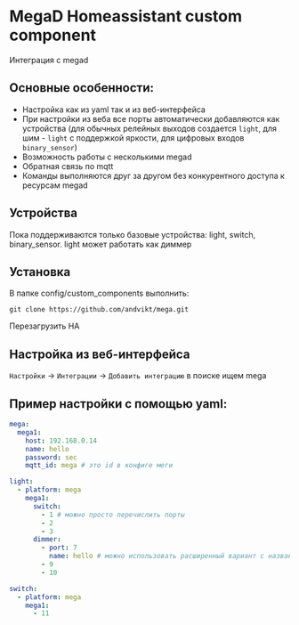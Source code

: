 # MegaD Homeassistant custom component

Интеграция с megad

## Основные особенности:
- Настройка как из yaml так и из веб-интерфейса
- При настройки из веба все порты автоматически добавляются как устройства (для обычных релейных выходов создается 
  `light`, для шим - `light` с поддержкой яркости, для цифровых входов `binary_sensor`)
- Возможность работы с несколькими megad
- Обратная связь по mqtt
- Команды выполняются друг за другом без конкурентного доступа к ресурсам megad
## Устройства
Пока поддерживаются только базовые устройства: light, switch, binary_sensor. light может работать как диммер
## Установка
В папке config/custom_components выполнить:
```shell
git clone https://github.com/andvikt/mega.git
```

Перезагрузить HA
## Настройка из веб-интерфейса
`Настройки` -> `Интеграции` -> `Добавить интеграцию` в поиске ищем mega

## Пример настройки с помощью yaml:
```yaml
mega: 
  mega1:
    host: 192.168.0.14
    name: hello
    password: sec
    mqtt_id: mega # это id в конфиге меги

light:
  - platform: mega
    mega1:
      switch:
        - 1 # можно просто перечислить порты
        - 2
        - 3
      dimmer:
        - port: 7
          name: hello # можно использовать расширенный вариант с названиями
        - 9
        - 10

switch:
  - platform: mega
    mega1:
      - 11

```


